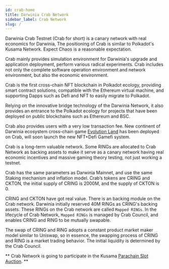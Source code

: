 ```yaml
---
id: crab-home
title: Darwinia Crab Network
sidebar_label: Crab Network
slug: /
---
```


Darwinia Crab Testnet (Crab for short) is a canary network with real economics for Darwinia, The positioning of Crab is similar to Polkadot's Kusama Network. Expect Chaos is a reasonable expectation.

Crab mainly provides simulation environment for Darwinia's upgrade and application deployment, perform various radical experiments. Crab includes not only the complete software operation environment and network environment, but also the economic environment.

Crab is the first cross-chain NFT blockchain in Polkadot ecology, providing smart contract solutions, compatible with the Ethereum virtual machine, and supporting Dapps such as Defi and NFT to easily migrate to Polkadot.

Relying on the innovative bridge technology of the Darwinia Network, it also provides an entrance to the Polkadot ecology for projects that have been deployed on public blockchains such as Ethereum and BSC.

Crab also provides users with a very low transaction fee. New continent of Darwinia ecosystem cross-chain game [Evolution Land](https://www.evolution.land/) has been deployed on Crab, will soon launch the new NFT+Defi Gamefi system.

Crab is a long-term valuable network. Some RINGs are allocated to Crab Network as backing assets to make it serve as a canary network having real economic incentives and massive gaming theory testing, not just working a testnet.

Crab has the same parameters as Darwinia Mainnet, and use the same Staking mechanism and inflation model. Crab’s tokens are CRING and CKTON, the initial supply of CRING is 2000M, and the supply of CKTON is 0.

CRING and CKTON have got real value. There is an backing module on the Crab network. Darwinia initially reserved 40M RINGs as CRING's backing assets. These RINGs on the Crab network are called `Mapped RINGs`. In the lifecycle of Crab Network, `Mapped RINGs` is managed by Crab Council, and enables CRING and RING to be mutually swapable.

The swap of CRING and RING adopts a constant product market maker model similar to Uniswap, so in essence, the swapping process of CRING and RING is a market trading behavior. The initial liquidity is determined by the Crab Council.

** Crab Network is going to participate in the Kusama [Parachain Slot Auction](https://polkadot.network/launch-parachains/). **
